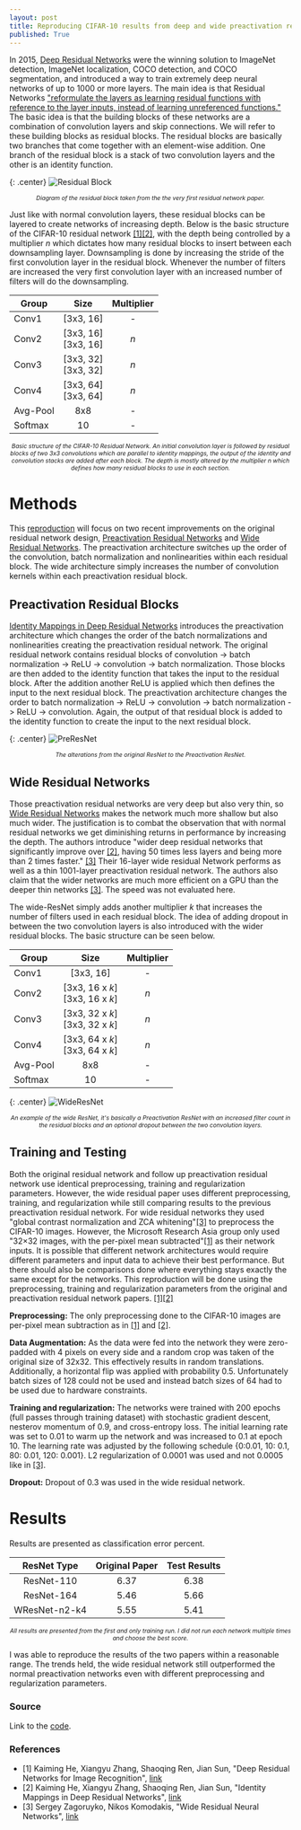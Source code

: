 ```yaml
---
layout: post
title: Reproducing CIFAR-10 results from deep and wide preactivation residual networks
published: True
---
```


In 2015, [Deep Residual Networks](https://arxiv.org/abs/1512.03385) were the winning solution to ImageNet detection, ImageNet localization, COCO detection, and COCO segmentation, and introduced a way to train extremely deep neural networks of up to 1000 or more layers. The main idea is that Residual Networks ["reformulate the layers as learning residual functions with reference to the layer inputs, instead of learning unreferenced functions."](https://arxiv.org/abs/1512.03385) The basic idea is that the building blocks of these networks are a combination of convolution layers and skip connections. We will refer to these building blocks as residual blocks. The residual blocks are basically two branches that come together with an element-wise addition. One branch of the residual block is a stack of two convolution layers and the other is an identity function.

{: .center}
![Residual Block](https://qph.is.quoracdn.net/main-qimg-b1fcbef975924b2ec4ad3a851e9f3934?convert_to_webp=true)
<p style="text-align:center; font-size:75%; font-style: italic;">Diagram of the residual block taken from the the very first residual network paper.</p>

Just like with normal convolution layers, these residual blocks can be layered to create networks of increasing depth. Below is the basic structure of the CIFAR-10 residual network [[1]](https://arxiv.org/abs/1512.03385)[[2]](https://arxiv.org/abs/1603.05027), with the depth being controlled by a multiplier *n* which dictates how many residual blocks to insert between each downsampling layer. Downsampling is done by increasing the stride of the first convolution layer in the residual block. Whenever the number of filters are increased the very first convolution layer with an increased number of filters will do the downsampling.

| Group | Size | Multiplier |
| ------|:------:|:----------:|
| Conv1 | [3x3, 16] | - |
| Conv2 | [3x3, 16]<br>[3x3, 16] | *n* |
| Conv3 | [3x3, 32]<br>[3x3, 32] | *n* |
| Conv4 | [3x3, 64]<br>[3x3, 64] | *n* |
| Avg-Pool | 8x8 | - |
| Softmax  | 10 | - |

<p style="text-align:center; font-size:75%; font-style: italic;">Basic structure of the CIFAR-10 Residual Network. An initial convolution layer is followed by residual blocks of two 3x3 convolutions which are parallel to identity mappings, the output of the identity and convolution stacks are added after each block. The depth is mostly altered by the multiplier n which defines how many residual blocks to use in each section.</p>

# Methods

This [reproduction](https://github.com/FlorianMuellerklein/Identity-Mapping-ResNet-Lasagne) will focus on two recent improvements on the original residual network design, [Preactivation Residual Networks](https://arxiv.org/abs/1603.05027) and [Wide Residual Networks](https://arxiv.org/abs/1605.07146). The preactivation architecture switches up the order of the convolution, batch normalization and nonlinearities within each residual block. The wide architecture simply increases the number of convolution kernels within each preactivation residual block.

## Preactivation Residual Blocks

[Identity Mappings in Deep Residual Networks](https://arxiv.org/abs/1603.05027) introduces the preactivation architecture which changes the order of the batch normalizations and nonlinearities creating the preactivation residual network. The original residual network contains residual blocks of convolution -> batch normalization -> ReLU -> convolution -> batch normalization. Those blocks are then added to the identity function that takes the input to the residual block. After the addition another ReLU is applied which then defines the input to the next residual block. The preactivation architecture changes the order to batch normalization -> ReLU -> convolution -> batch normalization -> ReLU -> convolution. Again, the output of that residual block is added to the identity function to create the input to the next residual block.

{: .center}
![PreResNet](https://qiita-image-store.s3.amazonaws.com/0/100523/a156a5c2-026b-de55-a6fb-e4fa1772b42c.png)
<p style="text-align:center; font-size:75%; font-style: italic;">The alterations from the original ResNet to the Preactivation ResNet.</p>

## Wide Residual Networks

Those preactivation residual networks are very deep but also very thin, so [Wide Residual Networks](https://arxiv.org/abs/1605.07146) makes the network much more shallow but also much wider. The justification is to combat the observation that with normal residual networks we get diminishing returns in performance by increasing the depth. The authors introduce "wider deep residual networks that significantly
improve over [[2]](https://arxiv.org/abs/1603.05027), having 50 times less layers and being more than 2 times faster." [[3]](https://arxiv.org/abs/1605.07146) Their 16-layer wide residual Network performs as well as a thin 1001-layer preactivation residual network. The authors also claim that the wider networks are much more efficient on a GPU than the deeper thin networks [[3]](https://arxiv.org/abs/1605.07146). The speed was not evaluated here.

The wide-ResNet simply adds another multiplier *k* that increases the number of filters used in each residual block. The idea of adding dropout in between the two convolution layers is also introduced with the wider residual blocks. The basic structure can be seen below.

| Group | Size | Multiplier |
| ------|:------:|:----------:|
| Conv1 | [3x3, 16] | - |
| Conv2 | [3x3, 16 x *k*]<br>[3x3, 16 x *k*] | *n* |
| Conv3 | [3x3, 32 x *k*]<br>[3x3, 32 x *k*] | *n* |
| Conv4 | [3x3, 64 x *k*]<br>[3x3, 64 x *k*] | *n* |
| Avg-Pool | 8x8 | - |
| Softmax  | 10 | - |

{: .center}
![WideResNet](http://i.imgur.com/3b0fw7b.png)
<p style="text-align:center; font-size:75%; font-style: italic;">An example of the wide ResNet, it's basically a Preactivation ResNet with an increased filter count in the residual blocks and an optional dropout between the two convolution layers.</p>

## Training and Testing

Both the original residual network and follow up preactivation residual network use identical preprocessing, training and regularization parameters. However, the wide residual paper uses different preprocessing, training, and regularization while still comparing results to the previous preactivation residual network. For wide residual networks they used "global contrast normalization and ZCA whitening"[[3]](https://arxiv.org/abs/1605.07146) to preprocess the CIFAR-10 images. However, the Microsoft Research Asia group only used "32×32 images, with
the per-pixel mean subtracted"[[1]](https://arxiv.org/abs/1512.03385) as their network inputs. It is possible that different network architectures would require different parameters and input data to achieve their best performance. But there should also be comparisons done where everything stays exactly the same except for the networks. This reproduction will be done using the preprocessing, training and regularization parameters from the original and preactivation residual network papers. [[1]](https://arxiv.org/abs/1512.03385)[[2]](https://arxiv.org/abs/1603.05027)

**Preprocessing:** The only preprocessing done to the CIFAR-10 images are per-pixel mean subtraction as in [[1]](https://arxiv.org/abs/1512.03385) and [[2]](https://arxiv.org/abs/1603.05027).

**Data Augmentation:** As the data were fed into the network they were zero-padded with 4 pixels on every side and a random crop was taken of the original size of 32x32. This effectively results in random translations. Additionally, a horizontal flip was applied with probability 0.5. Unfortunately batch sizes of 128 could not be used and instead batch sizes of 64 had to be used due to hardware constraints.

**Training and regularization:** The networks were trained with 200 epochs (full passes through training dataset) with stochastic gradient descent, nesterov momentum of 0.9, and cross-entropy loss. The initial learning rate was set to 0.01 to warm up the network and was increased to 0.1 at epoch 10. The learning rate was adjusted by the following schedule {0:0.01, 10: 0.1, 80: 0.01, 120: 0.001}. L2 regularization of 0.0001 was used and not 0.0005 like in [[3]](https://arxiv.org/abs/1605.07146).

**Dropout:** Dropout of 0.3 was used in the wide residual network.

# Results

Results are presented as classification error percent.

| __ResNet Type__ | __Original Paper__ | __Test Results__ |
| :---------:|:---------:|:---------: |
| ResNet-110 | 6.37 | 6.38 |
| ResNet-164 | 5.46 | 5.66 |
| WResNet-n2-k4| 5.55 | 5.41 |

<p style="text-align:center; font-size:75%; font-style: italic;">All results are presented from the first and only training run. I did not run each network multiple times and choose the best score.</p>

I was able to reproduce the results of the two papers within a reasonable range. The trends held, the wide residual network still outperformed the normal preactivation networks even with different preprocessing and regularization parameters.

### Source
Link to the [code](https://github.com/FlorianMuellerklein/Identity-Mapping-ResNet-Lasagne).

### References

* [1] Kaiming He, Xiangyu Zhang, Shaoqing Ren, Jian Sun, "Deep Residual Networks for Image Recognition", [link](https://arxiv.org/abs/1512.03385)
* [2] Kaiming He, Xiangyu Zhang, Shaoqing Ren, Jian Sun, "Identity Mappings in Deep Residual Networks", [link](https://arxiv.org/abs/1603.05027)
* [3] Sergey Zagoruyko, Nikos Komodakis, "Wide Residual Neural Networks", [link](https://arxiv.org/abs/1605.07146)
